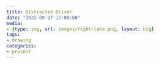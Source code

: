 ```yaml
---
title: Distracted Driver
date: "2022-09-27 12:00:00"
media:
- {type: img, url: images/right-lane.png, layout: big}
tags:
- drawing
categories:
- present
---
```


